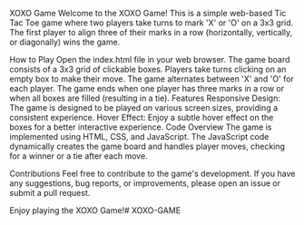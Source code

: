 XOXO Game
Welcome to the XOXO Game! This is a simple web-based Tic Tac Toe game where two players take turns to mark 'X' or 'O' on a 3x3 grid. The first player to align three of their marks in a row (horizontally, vertically, or diagonally) wins the game.

How to Play
Open the index.html file in your web browser.
The game board consists of a 3x3 grid of clickable boxes.
Players take turns clicking on an empty box to make their move.
The game alternates between 'X' and 'O' for each player.
The game ends when one player has three marks in a row or when all boxes are filled (resulting in a tie).
Features
Responsive Design: The game is designed to be played on various screen sizes, providing a consistent experience.
Hover Effect: Enjoy a subtle hover effect on the boxes for a better interactive experience.
Code Overview
The game is implemented using HTML, CSS, and JavaScript. The JavaScript code dynamically creates the game board and handles player moves, checking for a winner or a tie after each move.

Contributions
Feel free to contribute to the game's development. If you have any suggestions, bug reports, or improvements, please open an issue or submit a pull request.

Enjoy playing the XOXO Game!# XOXO-GAME
